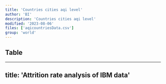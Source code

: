 ```yaml
---
title: 'Countries cities aqi level'
author: 'BI'
description: 'Countries cities aqi level'
modified: '2023-08-06'
files: ['aqicountriesData.csv']
group: 'world'
---
```


## Table 

---
title: 'Attrition rate analysis of IBM data'
---

<Table url="aqicountriesData.csv" />
<FlatUiTable url="aqicountriesData.csv" />
